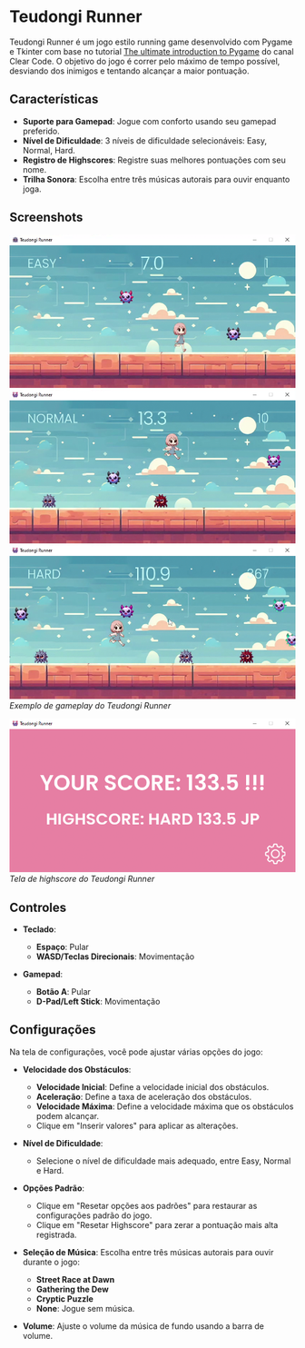 # Teudongi Runner

Teudongi Runner é um jogo estilo running game desenvolvido com Pygame e Tkinter com base no tutorial [The ultimate introduction to Pygame](https://www.youtube.com/watch?v=AY9MnQ4x3zk) do canal Clear Code. O objetivo do jogo é correr pelo máximo de tempo possível, desviando dos inimigos e tentando alcançar a maior pontuação.

## Características

- **Suporte para Gamepad**: Jogue com conforto usando seu gamepad preferido.
- **Nível de Dificuldade**: 3 níveis de dificuldade selecionáveis: Easy, Normal, Hard.
- **Registro de Highscores**: Registre suas melhores pontuações com seu nome.
- **Trilha Sonora**: Escolha entre três músicas autorais para ouvir enquanto joga.

## Screenshots

![Gameplay](screenshots/easy.png)
![Gameplay](screenshots/normal.png)
![Gameplay](screenshots/hard.png)
*Exemplo de gameplay do Teudongi Runner*

![Highscore](screenshots/highscore.png)
*Tela de highscore do Teudongi Runner*

## Controles

- **Teclado**:
    - **Espaço**: Pular
    - **WASD/Teclas Direcionais**: Movimentação

- **Gamepad**:
    - **Botão A**: Pular
    - **D-Pad/Left Stick**: Movimentação

## Configurações

Na tela de configurações, você pode ajustar várias opções do jogo:

- **Velocidade dos Obstáculos**:
  - **Velocidade Inicial**: Define a velocidade inicial dos obstáculos.
  - **Aceleração**: Define a taxa de aceleração dos obstáculos.
  - **Velocidade Máxima**: Define a velocidade máxima que os obstáculos podem alcançar.
  - Clique em "Inserir valores" para aplicar as alterações.

- **Nível de Dificuldade**:
  - Selecione o nível de dificuldade mais adequado, entre Easy, Normal e Hard.

- **Opções Padrão**:
  - Clique em "Resetar opções aos padrões" para restaurar as configurações padrão do jogo.
  - Clique em "Resetar Highscore" para zerar a pontuação mais alta registrada.

- **Seleção de Música**: Escolha entre três músicas autorais para ouvir durante o jogo:
  - **Street Race at Dawn**
  - **Gathering the Dew**
  - **Cryptic Puzzle**
  - **None**: Jogue sem música.

- **Volume**: Ajuste o volume da música de fundo usando a barra de volume.